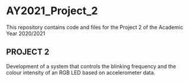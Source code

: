 # AY2021_Project_2

This repository contains code and files for the Project 2 of the Academic Year 2020/2021

## PROJECT 2

Development of a system that controls the blinking frequency and the colour intensity of an RGB LED based on accelerometer data. 
